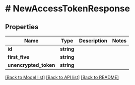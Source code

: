 # # NewAccessTokenResponse

## Properties

Name | Type | Description | Notes
------------ | ------------- | ------------- | -------------
**id** | **string** |  |
**first_five** | **string** |  |
**unencrypted_token** | **string** |  |

[[Back to Model list]](../../README.md#models) [[Back to API list]](../../README.md#endpoints) [[Back to README]](../../README.md)
